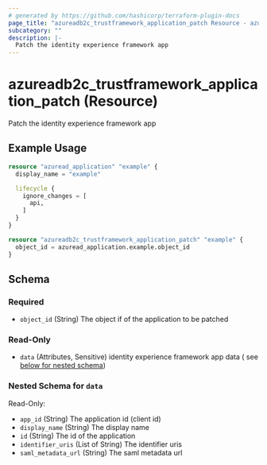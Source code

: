 ```yaml
---
# generated by https://github.com/hashicorp/terraform-plugin-docs
page_title: "azureadb2c_trustframework_application_patch Resource - azureadb2c"
subcategory: ""
description: |-
  Patch the identity experience framework app
---
```


# azureadb2c_trustframework_application_patch (Resource)

Patch the identity experience framework app

## Example Usage

```terraform
resource "azuread_application" "example" {
  display_name = "example"

  lifecycle {
    ignore_changes = [
      api,
    ]
  }
}

resource "azureadb2c_trustframework_application_patch" "example" {
  object_id = azuread_application.example.object_id
}
```

<!-- schema generated by tfplugindocs -->

## Schema

### Required

- `object_id` (String) The object if of the application to be patched

### Read-Only

- `data` (Attributes, Sensitive) identity experience framework app data (
  see [below for nested schema](#nestedatt--data))

<a id="nestedatt--data"></a>

### Nested Schema for `data`

Read-Only:

- `app_id` (String) The application id (client id)
- `display_name` (String) The display name
- `id` (String) The id of the application
- `identifier_uris` (List of String) The identifier uris
- `saml_metadata_url` (String) The saml metadata url
